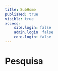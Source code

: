 ```yaml
---
title: SubHome
published: true
visible: true
access:
    site.login: false
    admin.login: false
    core.login: false
---
```


# Pesquisa